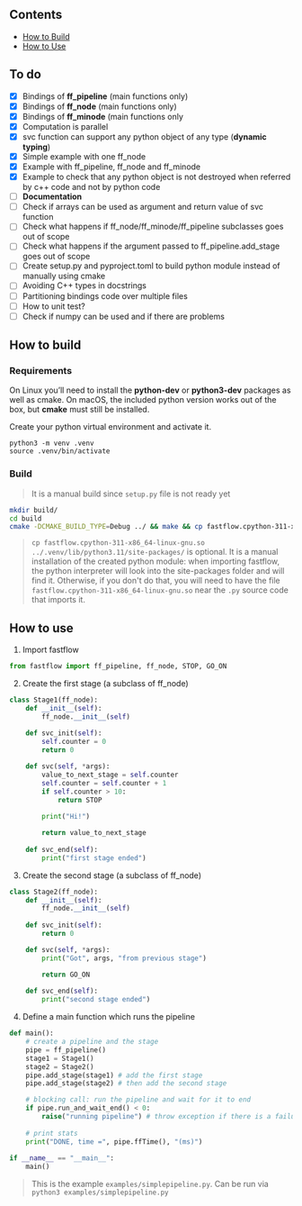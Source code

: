 ## Contents
- [How to Build](https://github.com/domferr/fastflow-python#how-to-build)
- [How to Use](https://github.com/domferr/fastflow-python#how-to-use)

## To do
- [x] Bindings of **ff_pipeline** (main functions only)
- [x] Bindings of **ff_node** (main functions only)
- [x] Bindings of **ff_minode** (main functions only
- [x] Computation is parallel
- [x] svc function can support any python object of any type (**dynamic typing**)
- [x] Simple example with one ff_node
- [x] Example with ff_pipeline, ff_node and ff_minode
- [x] Example to check that any python object is not destroyed when referred by c++ code and not by python code
- [ ] **Documentation**
- [ ] Check if arrays can be used as argument and return value of svc function
- [ ] Check what happens if ff_node/ff_minode/ff_pipeline subclasses goes out of scope
- [ ] Check what happens if the argument passed to ff_pipeline.add_stage goes out of scope
- [ ] Create setup.py and pyproject.toml to build python module instead of manually using cmake
- [ ] Avoiding C++ types in docstrings
- [ ] Partitioning bindings code over multiple files
- [ ] How to unit test?
- [ ] Check if numpy can be used and if there are problems

## How to build

### Requirements
On Linux you’ll need to install the **python-dev** or **python3-dev** packages as well as cmake. On macOS, the included python version works out of the box, but **cmake** must still be installed.

Create your python virtual environment and activate it.
```
python3 -m venv .venv
source .venv/bin/activate
``` 

### Build
> It is a manual build since `setup.py` file is not ready yet

```bash
mkdir build/
cd build
cmake -DCMAKE_BUILD_TYPE=Debug ../ && make && cp fastflow.cpython-311-x86_64-linux-gnu.so ../.venv/lib/python3.11/site-packages/
```

> `cp fastflow.cpython-311-x86_64-linux-gnu.so ../.venv/lib/python3.11/site-packages/` is optional. It is a manual installation of the created python module: when importing fastflow, the python interpreter will look into the site-packages folder and will find it. Otherwise, if you don't do that, you will need to have the file `fastflow.cpython-311-x86_64-linux-gnu.so` near the `.py` source code that imports it.

## How to use

1. Import fastflow
```python
from fastflow import ff_pipeline, ff_node, STOP, GO_ON
```

2. Create the first stage (a subclass of ff_node)
```python
class Stage1(ff_node):
    def __init__(self):
        ff_node.__init__(self)
    
    def svc_init(self):
        self.counter = 0
        return 0

    def svc(self, *args):
        value_to_next_stage = self.counter
        self.counter = self.counter + 1
        if self.counter > 10:
            return STOP
        
        print("Hi!")

        return value_to_next_stage
    
    def svc_end(self):
        print("first stage ended")
```

3. Create the second stage (a subclass of ff_node)
```python
class Stage2(ff_node):
    def __init__(self):
        ff_node.__init__(self)
    
    def svc_init(self):
        return 0

    def svc(self, *args):
        print("Got", args, "from previous stage")

        return GO_ON
    
    def svc_end(self):
        print("second stage ended")
```

4. Define a main function which runs the pipeline
```python
def main():
    # create a pipeline and the stage
    pipe = ff_pipeline() 
    stage1 = Stage1()
    stage2 = Stage2()
    pipe.add_stage(stage1) # add the first stage
    pipe.add_stage(stage2) # then add the second stage

    # blocking call: run the pipeline and wait for it to end
    if pipe.run_and_wait_end() < 0:
        raise("running pipeline") # throw exception if there is a failure
    
    # print stats
    print("DONE, time =", pipe.ffTime(), "(ms)")
    
if __name__ == "__main__":
    main()
```

> This is the example `examples/simplepipeline.py`. Can be run via `python3 examples/simplepipeline.py`
